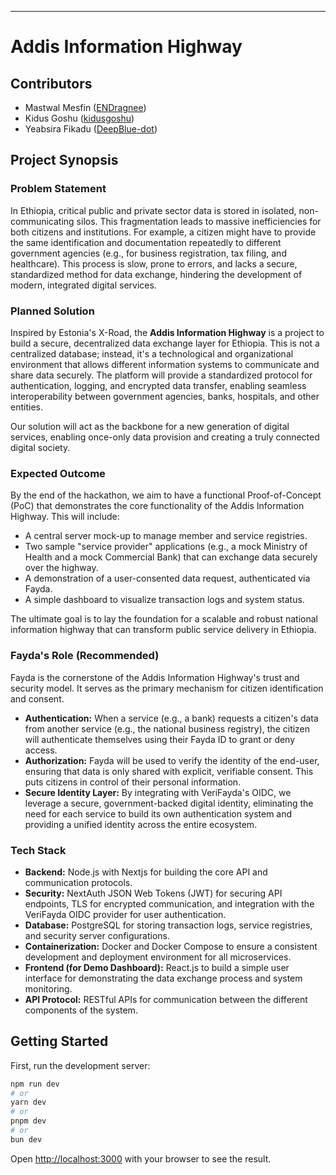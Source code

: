 ***

# Addis Information Highway

## Contributors
*   Mastwal Mesfin ([ENDragnee](https://github.com/ENDragnee))
*   Kidus Goshu ([kidusgoshu](https://github.com/kidusgoshu))
*   Yeabsira Fikadu ([DeepBlue-dot](https://github.com/DeepBlue-dot))

## Project Synopsis

### Problem Statement
In Ethiopia, critical public and private sector data is stored in isolated, non-communicating silos. This fragmentation leads to massive inefficiencies for both citizens and institutions. For example, a citizen might have to provide the same identification and documentation repeatedly to different government agencies (e.g., for business registration, tax filing, and healthcare). This process is slow, prone to errors, and lacks a secure, standardized method for data exchange, hindering the development of modern, integrated digital services.

### Planned Solution
Inspired by Estonia's X-Road, the **Addis Information Highway** is a project to build a secure, decentralized data exchange layer for Ethiopia. This is not a centralized database; instead, it's a technological and organizational environment that allows different information systems to communicate and share data securely. The platform will provide a standardized protocol for authentication, logging, and encrypted data transfer, enabling seamless interoperability between government agencies, banks, hospitals, and other entities.

Our solution will act as the backbone for a new generation of digital services, enabling once-only data provision and creating a truly connected digital society.

### Expected Outcome
By the end of the hackathon, we aim to have a functional Proof-of-Concept (PoC) that demonstrates the core functionality of the Addis Information Highway. This will include:
*   A central server mock-up to manage member and service registries.
*   Two sample "service provider" applications (e.g., a mock Ministry of Health and a mock Commercial Bank) that can exchange data securely over the highway.
*   A demonstration of a user-consented data request, authenticated via Fayda.
*   A simple dashboard to visualize transaction logs and system status.

The ultimate goal is to lay the foundation for a scalable and robust national information highway that can transform public service delivery in Ethiopia.

### Fayda's Role (Recommended)
Fayda is the cornerstone of the Addis Information Highway's trust and security model. It serves as the primary mechanism for citizen identification and consent.

*   **Authentication:** When a service (e.g., a bank) requests a citizen's data from another service (e.g., the national business registry), the citizen will authenticate themselves using their Fayda ID to grant or deny access.
*   **Authorization:** Fayda will be used to verify the identity of the end-user, ensuring that data is only shared with explicit, verifiable consent. This puts citizens in control of their personal information.
*   **Secure Identity Layer:** By integrating with VeriFayda's OIDC, we leverage a secure, government-backed digital identity, eliminating the need for each service to build its own authentication system and providing a unified identity across the entire ecosystem.

### Tech Stack
*   **Backend:** Node.js with Nextjs for building the core API and communication protocols.
*   **Security:** NextAuth JSON Web Tokens (JWT) for securing API endpoints, TLS for encrypted communication, and integration with the VeriFayda OIDC provider for user authentication.
*   **Database:** PostgreSQL for storing transaction logs, service registries, and security server configurations.
*   **Containerization:** Docker and Docker Compose to ensure a consistent development and deployment environment for all microservices.
*   **Frontend (for Demo Dashboard):** React.js to build a simple user interface for demonstrating the data exchange process and system monitoring.
*   **API Protocol:** RESTful APIs for communication between the different components of the system.


## Getting Started

First, run the development server:

```bash
npm run dev
# or
yarn dev
# or
pnpm dev
# or
bun dev
```

Open [http://localhost:3000](http://localhost:3000) with your browser to see the result.
